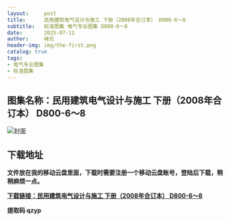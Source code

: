 ```yaml
---
layout:     post
title:      民用建筑电气设计与施工 下册（2008年合订本） D800-6～8
subtitle:   标准图集 电气专业图集 D800-6～8
date:       2025-07-11
author:     峰兄
header-img: img/the-first.png
catalog: true
tags:
- 电气专业图集
- 标准图集
---
```

## 图集名称：民用建筑电气设计与施工 下册（2008年合订本） D800-6～8
![封面](https://pic1.imgdb.cn/item/6870ace258cb8da5c89b82d4.jpg)


## 下载地址 ##
**文件放在我的移动云盘里面，下载时需要注册一个移动云盘账号，登陆后下载，稍稍麻烦一点。**  
  
[**下载链接：民用建筑电气设计与施工 下册（2008年合订本） D800-6～8**](https://caiyun.139.com/w/i/2oxwDs2C5cqej)


**提取码 qzyp**


